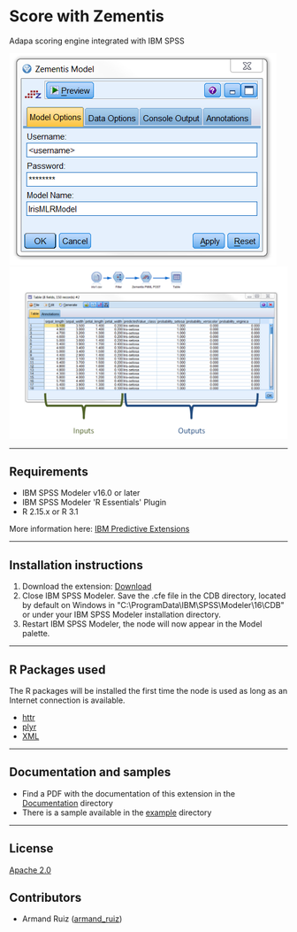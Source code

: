 # Score with Zementis
Adapa scoring engine integrated with IBM SPSS

![Map](https://raw.githubusercontent.com/IBMPredictiveAnalytics/Score-with-Zementis/master/Screenshot/Illustration1.png)
![Map](https://raw.githubusercontent.com/IBMPredictiveAnalytics/Score-with-Zementis/master/Screenshot/Illustration2.png)



---
Requirements
----
- IBM SPSS Modeler v16.0 or later
- IBM SPSS Modeler 'R Essentials' Plugin
- R 2.15.x or R 3.1

More information here: [IBM Predictive Extensions][2]


---
Installation instructions
----
1. Download the extension: [Download][3] 
2. Close IBM SPSS Modeler. Save the .cfe file in the CDB directory, located by default on Windows in "C:\ProgramData\IBM\SPSS\Modeler\16\CDB" or under your IBM SPSS Modeler installation directory.
3. Restart IBM SPSS Modeler, the node will now appear in the Model palette.

---
R Packages used
----
The R packages will be installed the first time the node is used as long as an Internet connection is available.
- [httr][4]
- [plyr][11]
- [XML ][13]

---
Documentation and samples
----
- Find a PDF with the documentation of this extension in the [Documentation][5] directory
- There is a sample available in the [example][6] directory


---
License
----

[Apache 2.0][1]


Contributors
----

  - Armand Ruiz ([armand_ruiz](https://twitter.com/armand_ruiz))


[1]: http://www.apache.org/licenses/LICENSE-2.0.html
[2]:https://developer.ibm.com/predictiveanalytics/downloads/#tab2
[3]:https://github.com/IBMPredictiveAnalytics/Score-with-Zementis/raw/master/Source%20code/ZementisPost.cfe
[4]:https://cran.r-project.org/web/packages/httr/index.html
[5]:https://github.com/IBMPredictiveAnalytics/Score-with-Zementis/raw/master/Documentation/Zementis-SPSSModelerExtension.pdf
[6]:https://github.com/IBMPredictiveAnalytics/Score-with-Zementis/tree/master/Example
[10]:https://developer.ibm.com/predictiveanalytics/2015/03/11/tweets-during-esri-dev-summit-and-bnp-paribas-open/
[11]:https://cran.r-project.org/web/packages/plyr/
[12]:https://developer.ibm.com/predictiveanalytics/2015/03/11/crime-prediction-using-ibm-spss-modeler-and-arcgis/
[13]:https://cran.r-project.org/web/packages/XML/index.html
[20]:https://www.youtube.com/watch?v=5VpnKVsoxjI

